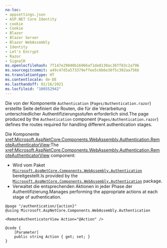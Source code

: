 ```yaml
---
no-loc:
- appsettings.json
- ASP.NET Core Identity
- cookie
- Cookie
- Blazor
- Blazor Server
- Blazor WebAssembly
- Identity
- Let's Encrypt
- Razor
- SignalR
ms.openlocfilehash: 7f147e29040b16966af1de8130ac36ff83c2a796
ms.sourcegitcommit: a49c47d5a573379effee5c6b6e36f5c302aa756b
ms.translationtype: HT
ms.contentlocale: de-DE
ms.lasthandoff: 02/16/2021
ms.locfileid: "100552942"
---
```

<span data-ttu-id="655d7-101">Die von der Komponente `Authentication` (`Pages/Authentication.razor`) erstellte Seite definiert die Routen, die für die Verarbeitung unterschiedlicher Authentifizierungsstufen erforderlich sind.</span><span class="sxs-lookup"><span data-stu-id="655d7-101">The page produced by the `Authentication` component (`Pages/Authentication.razor`) defines the routes required for handling different authentication stages.</span></span>

<span data-ttu-id="655d7-102">Die Komponente <xref:Microsoft.AspNetCore.Components.WebAssembly.Authentication.RemoteAuthenticatorView>:</span><span class="sxs-lookup"><span data-stu-id="655d7-102">The <xref:Microsoft.AspNetCore.Components.WebAssembly.Authentication.RemoteAuthenticatorView> component:</span></span>

* <span data-ttu-id="655d7-103">Wird vom Paket [`Microsoft.AspNetCore.Components.WebAssembly.Authentication`](https://www.nuget.org/packages/Microsoft.AspNetCore.Components.WebAssembly.Authentication/) bereitgestellt.</span><span class="sxs-lookup"><span data-stu-id="655d7-103">Is provided by the [`Microsoft.AspNetCore.Components.WebAssembly.Authentication`](https://www.nuget.org/packages/Microsoft.AspNetCore.Components.WebAssembly.Authentication/) package.</span></span>
* <span data-ttu-id="655d7-104">Verwaltet die entsprechenden Aktionen in jeder Phase der Authentifizierung.</span><span class="sxs-lookup"><span data-stu-id="655d7-104">Manages performing the appropriate actions at each stage of authentication.</span></span>

```razor
@page "/authentication/{action}"
@using Microsoft.AspNetCore.Components.WebAssembly.Authentication

<RemoteAuthenticatorView Action="@Action" />

@code {
    [Parameter]
    public string Action { get; set; }
}
```

